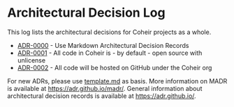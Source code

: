 # Architectural Decision Log

This log lists the architectural decisions for Coheir projects as a whole.

<!-- adrlog -- Regenerate the content by using "adr-log -i". You can install it via "npm install -g adr-log" -->

* [ADR-0000](0000-use-markdown-architectural-decision-records.md) - Use Markdown Architectural Decision Records
* [ADR-0001](0001-all-code-in-coheir-is-by-default-open-source-with-unlicense.md) - All code in Coheir is - by default - open source with unlicense
* [ADR-0002](0002-all-code-will-be-hosted-on-github-under-the-coheir-org.md) - All code will be hosted on GitHub under the Coheir org

<!-- adrlogstop -->

For new ADRs, please use [template.md](template.md) as basis.
More information on MADR is available at <https://adr.github.io/madr/>.
General information about architectural decision records is available at <https://adr.github.io/>.
